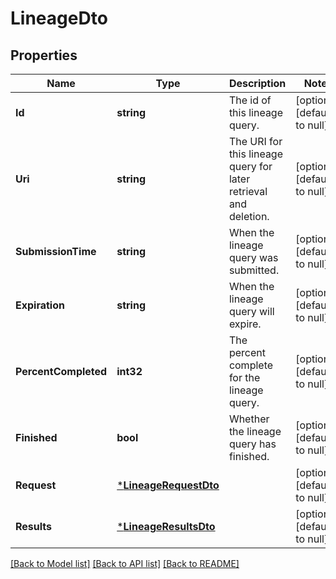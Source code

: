# LineageDto

## Properties
Name | Type | Description | Notes
------------ | ------------- | ------------- | -------------
**Id** | **string** | The id of this lineage query. | [optional] [default to null]
**Uri** | **string** | The URI for this lineage query for later retrieval and deletion. | [optional] [default to null]
**SubmissionTime** | **string** | When the lineage query was submitted. | [optional] [default to null]
**Expiration** | **string** | When the lineage query will expire. | [optional] [default to null]
**PercentCompleted** | **int32** | The percent complete for the lineage query. | [optional] [default to null]
**Finished** | **bool** | Whether the lineage query has finished. | [optional] [default to null]
**Request** | [***LineageRequestDto**](LineageRequestDTO.md) |  | [optional] [default to null]
**Results** | [***LineageResultsDto**](LineageResultsDTO.md) |  | [optional] [default to null]

[[Back to Model list]](../README.md#documentation-for-models) [[Back to API list]](../README.md#documentation-for-api-endpoints) [[Back to README]](../README.md)

